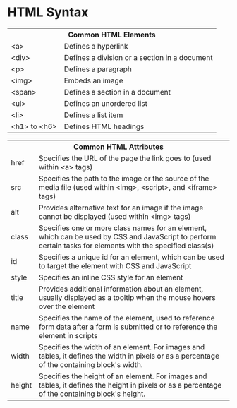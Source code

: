 # HTML Syntax

<table>
  <tr>
    <th colspan="2">Common HTML Elements</th>
  </tr>
  <tr>
    <td>&lt;a&gt;</td>
    <td>Defines a hyperlink</td>
  </tr>
  <tr>
    <td>&lt;div&gt;</td>
    <td>Defines a division or a section in a document</td>
  </tr>
  <tr>
    <td>&lt;p&gt;</td>
    <td>Defines a paragraph</td>
  </tr>
  <tr>
    <td>&lt;img&gt;</td>
    <td>Embeds an image</td>
  </tr>
  <tr>
    <td>&lt;span&gt;</td>
    <td>Defines a section in a document</td>
  </tr>
  <tr>
    <td>&lt;ul&gt;</td>
    <td>Defines an unordered list</td>
  </tr>
  <tr>
    <td>&lt;li&gt;</td>
    <td>Defines a list item</td>
  </tr>
  <tr>
    <td>&lt;h1&gt; to &lt;h6&gt;</td>
    <td>Defines HTML headings</td>
  </tr>
</table>

<table>
  <tr>
    <th colspan="2">Common HTML Attributes</th>
  </tr>
  <tr>
    <td>href</td>
    <td>Specifies the URL of the page the link goes to (used within &lt;a&gt; tags)</td>
  </tr>
  <tr>
    <td>src</td>
    <td>Specifies the path to the image or the source of the media file (used within &lt;img&gt;, &lt;script&gt;, and &lt;iframe&gt; tags)</td>
  </tr>
  <tr>
    <td>alt</td>
    <td>Provides alternative text for an image if the image cannot be displayed (used within &lt;img&gt; tags)</td>
  </tr>
  <tr>
    <td>class</td>
    <td>Specifies one or more class names for an element, which can be used by CSS and JavaScript to perform certain tasks for elements with the specified class(s)</td>
  </tr>
  <tr>
    <td>id</td>
    <td>Specifies a unique id for an element, which can be used to target the element with CSS and JavaScript</td>
  </tr>
  <tr>
    <td>style</td>
    <td>Specifies an inline CSS style for an element</td>
  </tr>
  <tr>
    <td>title</td>
    <td>Provides additional information about an element, usually displayed as a tooltip when the mouse hovers over the element</td>
  </tr>
  <tr>
    <td>name</td>
    <td>Specifies the name of the element, used to reference form data after a form is submitted or to reference the element in scripts</td>
  </tr>
  <tr>
    <td>width</td>
    <td>Specifies the width of an element. For images and tables, it defines the width in pixels or as a percentage of the containing block's width.</td>
  </tr>
  <tr>
    <td>height</td>
    <td>Specifies the height of an element. For images and tables, it defines the height in pixels or as a percentage of the containing block's height.</td>
  </tr>
</table>